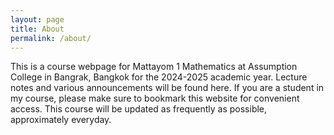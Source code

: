 ```yaml
---
layout: page
title: About
permalink: /about/
---
```


This is a course webpage for Mattayom 1 Mathematics at Assumption College in Bangrak, Bangkok for the 2024-2025 academic year.
Lecture notes and various announcements will be found here.
If you are a student in my course, please make sure to bookmark this website for convenient access.
This course will be updated as frequently as possible, approximately everyday.